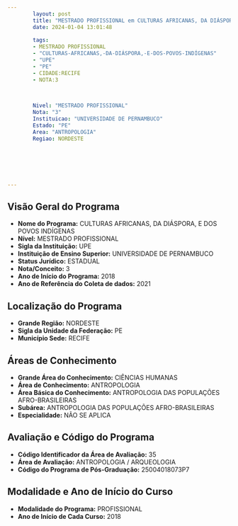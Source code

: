 ```yaml
---
        layout: post
        title: "MESTRADO PROFISSIONAL em CULTURAS AFRICANAS, DA DIÁSPORA, E DOS POVOS INDÍGENAS na UPE  "
        date: 2024-01-04 13:01:48
     
        tags:
        - MESTRADO PROFISSIONAL
        - "CULTURAS-AFRICANAS,-DA-DIÁSPORA,-E-DOS-POVOS-INDÍGENAS"
        - "UPE"
        - "PE"
        - CIDADE:RECIFE
        - NOTA:3
        
       

        Nivel: "MESTRADO PROFISSIONAL"
        Nota: "3"
        Instituicao: "UNIVERSIDADE DE PERNAMBUCO"
        Estado: "PE"
        Area: "ANTROPOLOGIA"
        Regiao: NORDESTE
        
        
        
        
        
        
---
```

## Visão Geral do Programa
- **Nome do Programa:** CULTURAS AFRICANAS, DA DIÁSPORA, E DOS POVOS INDÍGENAS
- **Nível:** MESTRADO PROFISSIONAL
- **Sigla da Instituição:** UPE
- **Instituição de Ensino Superior:** UNIVERSIDADE DE PERNAMBUCO
- **Status Jurídico:** ESTADUAL
- **Nota/Conceito:** 3
- **Ano de Início do Programa:** 2018
- **Ano de Referência do Coleta de dados:** 2021

## Localização do Programa
- **Grande Região:** NORDESTE
- **Sigla da Unidade da Federação:** PE
- **Município Sede:** RECIFE

## Áreas de Conhecimento
- **Grande Área do Conhecimento:** CIÊNCIAS HUMANAS
- **Área de Conhecimento:** ANTROPOLOGIA
- **Área Básica do Conhecimento:** ANTROPOLOGIA DAS POPULAÇÕES AFRO-BRASILEIRAS
- **Subárea:** ANTROPOLOGIA DAS POPULAÇÕES AFRO-BRASILEIRAS
- **Especialidade:** NÃO SE APLICA

## Avaliação e Código do Programa
- **Código Identificador da Área de Avaliação:** 35
- **Área de Avaliação:** ANTROPOLOGIA / ARQUEOLOGIA
- **Código do Programa de Pós-Graduação:** 25004018073P7


## Modalidade e Ano de Início do Curso
- **Modalidade do Programa:** PROFISSIONAL
- **Ano de Início de Cada Curso:** 2018
